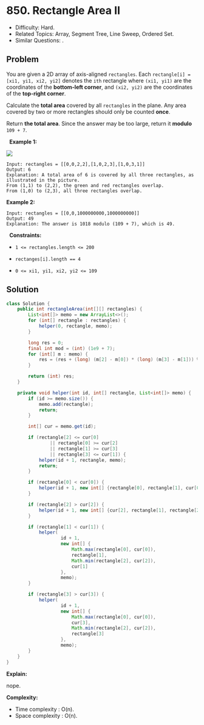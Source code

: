 # 850. Rectangle Area II

- Difficulty: Hard.
- Related Topics: Array, Segment Tree, Line Sweep, Ordered Set.
- Similar Questions: .

## Problem

You are given a 2D array of axis-aligned ```rectangles```. Each ```rectangle[i] = [xi1, yi1, xi2, yi2]``` denotes the ```ith``` rectangle where ```(xi1, yi1)``` are the coordinates of the **bottom-left corner**, and ```(xi2, yi2)``` are the coordinates of the **top-right corner**.

Calculate the **total area** covered by all ```rectangles``` in the plane. Any area covered by two or more rectangles should only be counted **once**.

Return **the **total area****. Since the answer may be too large, return it **modulo** ```109 + 7```.

 
**Example 1:**

![](https://s3-lc-upload.s3.amazonaws.com/uploads/2018/06/06/rectangle_area_ii_pic.png)

```
Input: rectangles = [[0,0,2,2],[1,0,2,3],[1,0,3,1]]
Output: 6
Explanation: A total area of 6 is covered by all three rectangles, as illustrated in the picture.
From (1,1) to (2,2), the green and red rectangles overlap.
From (1,0) to (2,3), all three rectangles overlap.
```

**Example 2:**

```
Input: rectangles = [[0,0,1000000000,1000000000]]
Output: 49
Explanation: The answer is 1018 modulo (109 + 7), which is 49.
```

 
**Constraints:**


	
- ```1 <= rectangles.length <= 200```
	
- ```rectanges[i].length == 4```
	
- ```0 <= xi1, yi1, xi2, yi2 <= 109```



## Solution

```java
class Solution {
    public int rectangleArea(int[][] rectangles) {
        List<int[]> memo = new ArrayList<>();
        for (int[] rectangle : rectangles) {
            helper(0, rectangle, memo);
        }

        long res = 0;
        final int mod = (int) (1e9 + 7);
        for (int[] m : memo) {
            res = (res + (long) (m[2] - m[0]) * (long) (m[3] - m[1])) % mod;
        }

        return (int) res;
    }

    private void helper(int id, int[] rectangle, List<int[]> memo) {
        if (id >= memo.size()) {
            memo.add(rectangle);
            return;
        }

        int[] cur = memo.get(id);

        if (rectangle[2] <= cur[0]
                || rectangle[0] >= cur[2]
                || rectangle[1] >= cur[3]
                || rectangle[3] <= cur[1]) {
            helper(id + 1, rectangle, memo);
            return;
        }

        if (rectangle[0] < cur[0]) {
            helper(id + 1, new int[] {rectangle[0], rectangle[1], cur[0], rectangle[3]}, memo);
        }

        if (rectangle[2] > cur[2]) {
            helper(id + 1, new int[] {cur[2], rectangle[1], rectangle[2], rectangle[3]}, memo);
        }

        if (rectangle[1] < cur[1]) {
            helper(
                    id + 1,
                    new int[] {
                        Math.max(rectangle[0], cur[0]),
                        rectangle[1],
                        Math.min(rectangle[2], cur[2]),
                        cur[1]
                    },
                    memo);
        }

        if (rectangle[3] > cur[3]) {
            helper(
                    id + 1,
                    new int[] {
                        Math.max(rectangle[0], cur[0]),
                        cur[3],
                        Math.min(rectangle[2], cur[2]),
                        rectangle[3]
                    },
                    memo);
        }
    }
}
```

**Explain:**

nope.

**Complexity:**

* Time complexity : O(n).
* Space complexity : O(n).
